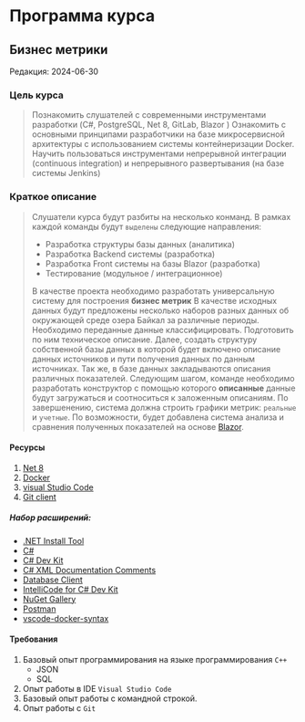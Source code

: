 # Программа курса
## Бизнес метрики

Редакция: 2024-06-30

### Цель курса
> Познакомить слушателей с современными инструментами разработки (C#, PostgreSQL, Net 8, GitLab, Blazor )
> Ознакомить с основными принципами разработчики на базе микросервисной архитектуры с использованием системы контейнеризации Docker. 
> Научить пользоваться инструментами непрерывной интеграции (continuous integration) и непрерывного развертывания (на базе системы Jenkins)

### Краткое описание
> Слушатели курса будут разбиты на несколько конманд. В рамках каждой команды будут `выделены` следующие направления:
> - Разработка структуры базы данных (аналитика)
> - Разработка Backend системы (разработка)
> - Разработка Front системы на базы Blazor (разработка)
> - Тестирование (модульное / интеграционное)
>
> В качестве проекта необходимо разработать универсальную систему для построения **бизнес метрик**
> В качестве исходных данных будут предложены несколько наборов разных данных об окружающей среде озера Байкал
> за различные периоды. Необходимо переданные данные классифицировать. Подготовить по ним техническое описание.
> Далее, создать структуру собственной базы данных в которой будет включено описание данных источников 
> и пути получения данных по данным источниках. Так же, в базе данных закладываются описания различных показателей.
> Следующим шагом, команде необходимо разработать конструктор с помощью которого **описанные** данные будут
> загружаться и соотноcиться к заложенным описаниям. 
> По завершенению, система должна строить графики метрик: `реальные` и `учетные`. По возможности, будет добавлена
> система анализа и сравнения полученных показателей на основе [Blazor](https://learn.microsoft.com/ru-ru/training/modules/build-your-first-blazor-web-app/). 

#### Ресурсы
1. [Net 8](https://dotnet.microsoft.com/ru-ru/download)
2. [Docker](https://www.docker.com/products/docker-desktop/)
3. [visual Studio Code](https://code.visualstudio.com/download)
4. [Git client](https://git-scm.com/downloads)

##### Набор расширений:
  - [.NET Install Tool](https://marketplace.visualstudio.com/items?itemName=ms-dotnettools.vscode-dotnet-runtime)
  - [C#](marketplace.visualstudio.com/items?itemName=ms-dotnettools.csharp)
  - [C# Dev Kit](https://marketplace.visualstudio.com/items?itemName=ms-dotnettools.csdevkit)
  - [C# XML Documentation Comments](https://marketplace.visualstudio.com/items?itemName=k--kato.docomment)
  - [Database Client](https://marketplace.visualstudio.com/items?itemName=cweijan.vscode-database-client2)
  - [IntelliCode for C# Dev Kit](https://marketplace.visualstudio.com/items?itemName=ms-dotnettools.vscodeintellicode-csharp)
  - [NuGet Gallery](https://marketplace.visualstudio.com/items?itemName=patcx.vscode-nuget-gallery)
  - [Postman](https://marketplace.visualstudio.com/items?itemName=Postman.postman-for-vscode)
  - [vscode-docker-syntax](https://marketplace.visualstudio.com/items?itemName=dunstontc.vscode-docker-syntax)

#### Требования
1. Базовый опыт программирования на языке программирования `C++`
   - JSON
   - SQL
2. Опыт работы в IDE `Visual Studio Code`
3. Базовый опыт работы с командной строкой.
4. Опыт работы с `Git`

 
 

